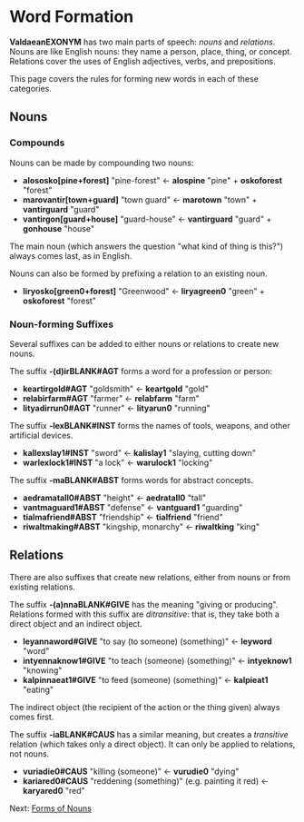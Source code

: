 # Word Formation

__<x-out>Valdaean<x-src>EXONYM</x-src></x-out>__ has two main parts of speech: *nouns* and *relations*.
Nouns are like English nouns: they name a person, place, thing, or concept.
Relations cover the uses of English adjectives, verbs, and prepositions.

This page covers the rules for forming new words in each of these categories.

## Nouns

### Compounds

Nouns can be made by compounding two nouns:

- __<x-out>alososko<x-src>[pine+forest]</x-src></x-out>__ "pine-forest" &larr; __<x-out>alos<x-src>pine</x-src></x-out>__ "pine" + __<x-out>osko<x-src>forest</x-src></x-out>__ "forest"
- __<x-out>marovantir<x-src>[town+guard]</x-src></x-out>__ "town guard" &larr; __<x-out>maro<x-src>town</x-src></x-out>__ "town" + __<x-out>vantir<x-src>guard</x-src></x-out>__ "guard"
- __<x-out>vantirgon<x-src>[guard+house]</x-src></x-out>__ "guard-house" &larr; __<x-out>vantir<x-src>guard</x-src></x-out>__ "guard" + __<x-out>gon<x-src>house</x-src></x-out>__ "house"

The main noun (which answers the question "what kind of thing is this?") always comes last,
as in English.

Nouns can also be formed by prefixing a relation to an existing noun.

- __<x-out>liryosko<x-src>[green0+forest]</x-src></x-out>__ "Greenwood" &larr; __<x-out>lirya<x-src>green0</x-src></x-out>__ "green" + __<x-out>osko<x-src>forest</x-src></x-out>__ "forest"

### Noun-forming Suffixes

Several suffixes can be added to either nouns or relations to create new nouns.

The suffix __<x-out>-(d)ir<x-src>BLANK#AGT</x-src></x-out>__ forms a word for a profession or person:

- __<x-out>keartir<x-src>gold#AGT</x-src></x-out>__ "goldsmith" &larr; __<x-out>keart<x-src>gold</x-src></x-out>__ "gold"
- __<x-out>relabir<x-src>farm#AGT</x-src></x-out>__ "farmer" &larr; __<x-out>relab<x-src>farm</x-src></x-out>__ "farm"
- __<x-out>lityadir<x-src>run0#AGT</x-src></x-out>__ "runner" &larr; __<x-out>litya<x-src>run0</x-src></x-out>__ "running"

The suffix __<x-out>-lex<x-src>BLANK#INST</x-src></x-out>__ forms the names of tools, weapons, and other artificial devices.

- __<x-out>kallex<x-src>slay1#INST</x-src></x-out>__ "sword" &larr; __<x-out>kali<x-src>slay1</x-src></x-out>__ "slaying, cutting down"
- __<x-out>warlex<x-src>lock1#INST</x-src></x-out>__ "a lock" &larr; __<x-out>waru<x-src>lock1</x-src></x-out>__ "locking"

The suffix __<x-out>-ma<x-src>BLANK#ABST</x-src></x-out>__ forms words for abstract concepts.

- __<x-out>aedrama<x-src>tall0#ABST</x-src></x-out>__ "height" &larr; __<x-out>aedra<x-src>tall0</x-src></x-out>__ "tall"
- __<x-out>vantma<x-src>guard1#ABST</x-src></x-out>__ "defense" &larr; __<x-out>vant<x-src>guard1</x-src></x-out>__ "guarding"
- __<x-out>tialma<x-src>friend#ABST</x-src></x-out>__ "friendship" &larr; __<x-out>tial<x-src>friend</x-src></x-out>__ "friend"
- __<x-out>riwaltma<x-src>king#ABST</x-src></x-out>__ "kingship, monarchy" &larr; __<x-out>riwalt<x-src>king</x-src></x-out>__ "king"

## Relations

There are also suffixes that create new relations, either from nouns or from existing relations.

The suffix __<x-out>-(a)nna<x-src>BLANK#GIVE</x-src></x-out>__ has the meaning "giving or producing". Relations formed
with this suffix are *ditransitive*: that is, they take both a direct object and an indirect
object.

- __<x-out>leyanna<x-src>word#GIVE</x-src></x-out>__ "to say (to someone) (something)" &larr; __<x-out>ley<x-src>word</x-src></x-out>__ "word"
- __<x-out>intyenna<x-src>know1#GIVE</x-src></x-out>__ "to teach (someone) (something)" &larr; __<x-out>intye<x-src>know1</x-src></x-out>__ "knowing"
- __<x-out>kalpinna<x-src>eat1#GIVE</x-src></x-out>__ "to feed (someone) (something)" &larr; __<x-out>kalpi<x-src>eat1</x-src></x-out>__ "eating"

The indirect object (the recipient of the action or the thing given) always comes first.

The suffix __<x-out>-ia<x-src>BLANK#CAUS</x-src></x-out>__ has a similar meaning, but creates a *transitive* relation (which takes
only a direct object). It can only be applied to relations, not nouns.

- __<x-out>vuria<x-src>die0#CAUS</x-src></x-out>__ "killing (someone)" &larr; __<x-out>vuru<x-src>die0</x-src></x-out>__ "dying"
- __<x-out>karia<x-src>red0#CAUS</x-src></x-out>__ "reddening (something)" (e.g. painting it red) &larr; __<x-out>karya<x-src>red0</x-src></x-out>__ "red"

Next: [Forms of Nouns](nouns.html)